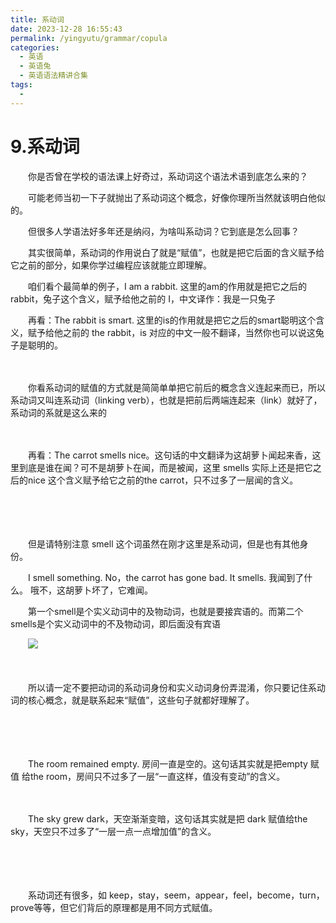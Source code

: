 ```yaml
---
title: 系动词
date: 2023-12-28 16:55:43
permalink: /yingyutu/grammar/copula
categories:
  - 英语
  - 英语兔
  - 英语语法精讲合集
tags:
  - 
---
```

# 9.系动词

　　‍你是否曾在学校的语法课上好奇过，系动词这个语法术语到底怎么来的？‍‍

　　可能老师当初一下子就抛出了系动词这个概念，好像你理所当然就该明白他似的。

　　但很多人学语法好多年还是纳闷，为啥叫系动词？它到底是怎么回事？

　　其实很简单，‍‍系动词的作用说白了就是“赋值”，也就是把它后面的含义赋予给它之前的部分，如果你学过编程应该就能立即理解。‍‍
<!-- more -->
　　咱们看个最简单的例子，I am a rabbit‍‍. 这里的am的作用就是把它之后的rabbit，兔子这个含义，赋予给他之前的‍‍ I，中文译作：我是一只兔子

　　再看：The rabbit is smart. 这里的is的作用就是把它之后的smart聪明这个含义，赋予给他之前的‍‍ the rabbit，is 对应的中文一般不翻译，当然你也可以说这兔子是聪明的。

　　‍

　　你看系动词的赋值的方式就是简简单单把它前后的概念含义连起来而已，‍‍所以系动词又叫连系动词（linking verb），也就是把前后两端连起来（link）就好了，系动词的系就是这么来的

　　‍

　　再看：The carrot smells nice。这句话的中文翻译为这胡萝卜闻起来香，‍‍这里到底是谁在闻？可不是胡萝卜在闻，而是被闻，这里 smells‍‍ 实际上还是把它之后的nice 这个含义赋予给它之前的the carrot，‍‍只不过多了一层闻的含义。

　　‍

　　‍

　　但是请特别注意 smell 这个词虽然在刚才这里是系动词，‍‍但是也有其他身份。

　　I smell something. No，the carrot has gone bad. It smells.  我闻到了什么。 哦不，这胡萝卜坏了，它难闻。

　　第一个smell是个实义动词中的及物动词，‍‍也就是要接宾语的。‍而第二个smells是个实义动词中的不及物动词，即后面没有宾语

　　![](https://image.peterjxl.com/blog/image-20231223115205-bw7faz3.png)

　　‍

　　所以请一定不要把动词的系动词身份‍‍和实义动词身份弄混淆，你只要记住系动词的核心概念，就是联系起来“赋值”，‍‍这些句子就都好理解了。‍‍

　　‍

　　‍

　　The room remained empty. 房间一直是空的。这句话其实就是把empty 赋值 给the room，房间只不过多了一层“一直这样，值没有变动”的含义。

　　‍

　　The sky grew dark，‍‍天空渐渐变暗，这句话其实就是把 dark 赋值给the sky，‍‍天空只不过多了“一层一点一点增加值”的含义。

　　‍

　　‍

　　系动词还有很多‍‍，如 keep，stay，seem，appear，feel，become，turn，prove‍‍等等，但它们背后的原理都是用不同方式赋值。
